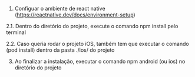 1. Configuar o ambiente de react native (https://reactnative.dev/docs/environment-setup)


2.1. Dentro do diretório do projeto, execute o comando npm install pelo terminal


2.2. Caso queria rodar o projeto iOS, também tem que executar o comando (pod install) dentro da pasta ./ios/ do projeto 


3. Ao finalizar a instalação, executar o comando npm android (ou ios) no diretório do projeto
